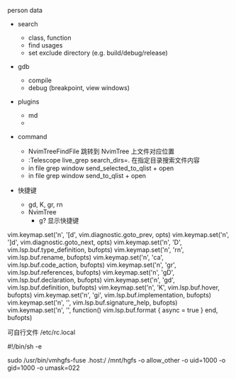 person data


* search
    + class, function
    + find usages
    + set exclude directory (e.g. build/debug/release)
    
* gdb
    + compile
    + debug (breakpoint, view windows)


* plugins
    + md
    + 

* command
    + NvimTreeFindFile 跳转到 NvimTree 上文件对应位置
    + :Telescope live_grep search_dirs=. 在指定目录搜索文件内容
    + in file grep window <M-q> send_selected_to_qlist + open
    + in file grep window <C-q> send_to_qlist + open


* 快捷键
    + gd, K, gr, <space>rn
    + NvimTree
      - g? 显示快捷键


vim.keymap.set('n', '[d', vim.diagnostic.goto_prev, opts)
vim.keymap.set('n', ']d', vim.diagnostic.goto_next, opts)
  vim.keymap.set('n', '<space>D', vim.lsp.buf.type_definition, bufopts)
  vim.keymap.set('n', '<space>rn', vim.lsp.buf.rename, bufopts)
  vim.keymap.set('n', '<space>ca', vim.lsp.buf.code_action, bufopts)
  vim.keymap.set('n', 'gr', vim.lsp.buf.references, bufopts)
  vim.keymap.set('n', 'gD', vim.lsp.buf.declaration, bufopts)
  vim.keymap.set('n', 'gd', vim.lsp.buf.definition, bufopts)
  vim.keymap.set('n', 'K', vim.lsp.buf.hover, bufopts)
  vim.keymap.set('n', 'gi', vim.lsp.buf.implementation, bufopts)
  vim.keymap.set('n', '<C-k>', vim.lsp.buf.signature_help, bufopts)
  vim.keymap.set('n', '<C-A-L>', function() vim.lsp.buf.format { async = true } end, bufopts)


可自行文件
/etc/rc.local

#!/bin/sh -e

sudo /usr/bin/vmhgfs-fuse .host:/ /mnt/hgfs -o allow_other -o uid=1000 -o gid=1000 -o umask=022



